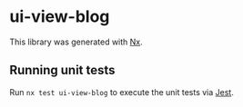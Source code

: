 # ui-view-blog

This library was generated with [Nx](https://nx.dev).

## Running unit tests

Run `nx test ui-view-blog` to execute the unit tests via [Jest](https://jestjs.io).
